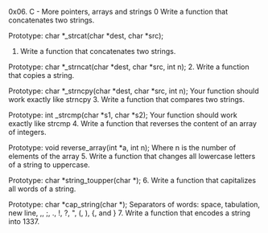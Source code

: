 0x06. C - More pointers, arrays and strings
0 Write a function that concatenates two strings.

Prototype: char *_strcat(char *dest, char *src);
1. Write a function that concatenates two strings.

Prototype: char *_strncat(char *dest, char *src, int n);
2. Write a function that copies a string.

Prototype: char *_strncpy(char *dest, char *src, int n);
Your function should work exactly like strncpy
3. Write a function that compares two strings.

Prototype: int _strcmp(char *s1, char *s2);
Your function should work exactly like strcmp
4. Write a function that reverses the content of an array of integers.

Prototype: void reverse_array(int *a, int n);
Where n is the number of elements of the array
5. Write a function that changes all lowercase letters of a string to uppercase.

Prototype: char *string_toupper(char *);
6. Write a function that capitalizes all words of a string.

Prototype: char *cap_string(char *);
Separators of words: space, tabulation, new line, ,, ;, ., !, ?, ", (, ), {, and }
7. Write a function that encodes a string into 1337.
